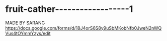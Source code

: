 # fruit-cather------------------1
MADE  BY SARANG  https://docs.google.com/forms/d/18J4orS6S8y9uSbMKobNfb0JweN2nWQVus4tOYmmYzys/edit
